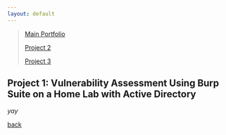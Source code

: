 ```yaml
---
layout: default
---
```

>
>[Main Portfolio](./index.html)
>
>[Project 2](./Project2.html)
>
>
>[Project 3](./Project3.html)
>
## Project 1: Vulnerability Assessment Using Burp Suite on a Home Lab with Active Directory


_yay_

[back](./)
